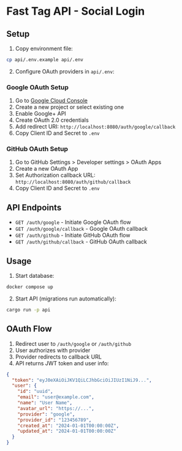 # Fast Tag API - Social Login

## Setup

1. Copy environment file:
```bash
cp api/.env.example api/.env
```

2. Configure OAuth providers in `api/.env`:

### Google OAuth Setup
1. Go to [Google Cloud Console](https://console.cloud.google.com/)
2. Create a new project or select existing one
3. Enable Google+ API
4. Create OAuth 2.0 credentials
5. Add redirect URI: `http://localhost:8080/auth/google/callback`
6. Copy Client ID and Secret to `.env`

### GitHub OAuth Setup
1. Go to GitHub Settings > Developer settings > OAuth Apps
2. Create a new OAuth App
3. Set Authorization callback URL: `http://localhost:8080/auth/github/callback`
4. Copy Client ID and Secret to `.env`

## API Endpoints

- `GET /auth/google` - Initiate Google OAuth flow
- `GET /auth/google/callback` - Google OAuth callback
- `GET /auth/github` - Initiate GitHub OAuth flow
- `GET /auth/github/callback` - GitHub OAuth callback

## Usage

1. Start database:
```bash
docker compose up
```

2. Start API (migrations run automatically):
```bash
cargo run -p api
```

## OAuth Flow

1. Redirect user to `/auth/google` or `/auth/github`
2. User authorizes with provider
3. Provider redirects to callback URL
4. API returns JWT token and user info:

```json
{
  "token": "eyJ0eXAiOiJKV1QiLCJhbGciOiJIUzI1NiJ9...",
  "user": {
    "id": "uuid",
    "email": "user@example.com",
    "name": "User Name",
    "avatar_url": "https://...",
    "provider": "google",
    "provider_id": "123456789",
    "created_at": "2024-01-01T00:00:00Z",
    "updated_at": "2024-01-01T00:00:00Z"
  }
}
```